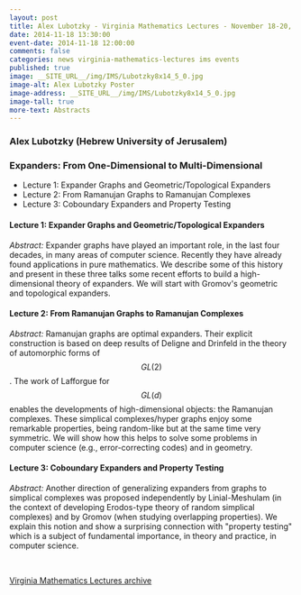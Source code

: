 ```yaml
---
layout: post
title: Alex Lubotzky - Virginia Mathematics Lectures - November 18-20, 2014
date: 2014-11-18 13:30:00
event-date: 2014-11-18 12:00:00
comments: false
categories: news virginia-mathematics-lectures ims events
published: true
image: __SITE_URL__/img/IMS/Lubotzky8x14_5_0.jpg
image-alt: Alex Lubotzky Poster
image-address: __SITE_URL__/img/IMS/Lubotzky8x14_5_0.jpg
image-tall: true
more-text: Abstracts
---
```


<h3 class="mt-3 mb-4">Alex Lubotzky (Hebrew University of Jerusalem)</h3>

### Expanders: From One-Dimensional to Multi-Dimensional

- Lecture 1: Expander Graphs and Geometric/Topological Expanders
- Lecture 2: From Ramanujan Graphs to Ramanujan Complexes
- Lecture 3: Coboundary Expanders and Property Testing

<!--more-->


#### Lecture 1: Expander Graphs and Geometric/Topological Expanders

*Abstract:* Expander graphs have played an important role, in the last four decades, in many areas of computer science. Recently they have already found applications in pure mathematics. We describe some of this history and present in these three talks some recent efforts to build a high-dimensional theory of expanders. We will start with Gromov's geometric and topological expanders.

#### Lecture 2: From Ramanujan Graphs to Ramanujan Complexes

*Abstract:* Ramanujan graphs are optimal expanders. Their explicit construction is based on deep results of Deligne and Drinfeld in the theory of automorphic forms of $$GL(2)$$. The work of Lafforgue for $$GL(d)$$ enables the developments of high-dimensional objects: the Ramanujan complexes. These simplical complexes/hyper graphs enjoy some remarkable properties, being random-like but at the same time very symmetric. We will show how this helps to solve some problems in computer science (e.g., error-correcting codes) and in geometry.

#### Lecture 3: Coboundary Expanders and Property Testing

*Abstract:* Another direction of generalizing expanders from graphs to simplical complexes was proposed independently by Linial-Meshulam (in the context of developing Erodos-type theory of random simplical complexes) and by Gromov (when studying overlapping properties). We explain this notion and show a surprising connection with "property testing" which is a subject of fundamental importance, in theory and practice, in computer science.



<br>

[Virginia Mathematics Lectures archive]({{site.url}}/ims/lectures)
